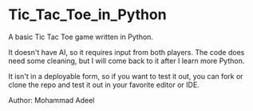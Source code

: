 # Tic_Tac_Toe_in_Python

A basic Tic Tac Toe game written in Python.

It doesn't have AI, so it requires input from both players.
The code does need some cleaning, but I will come back to it after I learn more Python.

It isn't in a deployable form, so if you want to test it out, you can fork or clone the repo and test it out in your favorite editor or IDE.

Author: Mohammad Adeel
